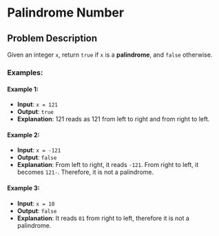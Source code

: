 # Palindrome Number

## Problem Description

Given an integer `x`, return `true` if `x` is a **palindrome**, and `false` otherwise.

### Examples:

#### Example 1:
- **Input**: `x = 121`
- **Output**: `true`
- **Explanation**: 121 reads as 121 from left to right and from right to left.

#### Example 2:
- **Input**: `x = -121`
- **Output**: `false`
- **Explanation**: From left to right, it reads `-121`. From right to left, it becomes `121-`. Therefore, it is not a palindrome.

#### Example 3:
- **Input**: `x = 10`
- **Output**: `false`
- **Explanation**: It reads `01` from right to left, therefore it is not a palindrome.

